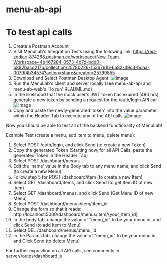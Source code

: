 # menu-ab-api

# To test api calls

1. Create a Postman Account
2. Visit MenuLab's Integration Tests using the following link:
https://red-zodiac-874268.postman.co/workspace/New-Team-Workspace~4b467284-0573-4d7d-bdd0-b892bacd217b/collection/25780226-1536761b-6a82-49c3-bdaa-0079f4b34574?action=share&creator=25799855
3. Download and Select Postman Desktop Agent: 
![image](https://user-images.githubusercontent.com/40531928/236559484-f92898bb-35c8-426c-afa1-ec5481362bb2.png)
5. Run the MenuLab's client and server locally (see menu-ab-api and menu-ab-web's 'To run' README.md)
6. In the likelihood that the mock user's JWT token has expired (480 hrs), generate a new token by sending a request for the /auth/login API call:
![image](https://user-images.githubusercontent.com/40531928/236560675-469ce1b3-7dea-45ea-89d1-1516db05207d.png)
7. Copy and paste the newly-generated 'token' into the value parameter within the Header Tab to execute any of the API calls
![image](https://user-images.githubusercontent.com/40531928/236561032-13eac424-e2ba-4fe9-ac82-fee8edd83c13.png)

Now you should be able to test all of the backend functionality of MenuLab!

Example Test (create a menu, add item to menu, delete menu):
1. Select POST /auth/login, and click Send (to create a new Token)
3. Copy the generated Token (Starting now, for all API Calls, paste the generated Token in the Header Tab)
4. Select POST /dashboard/menus 
5. Edit the 'name' value in the Body tab to any menu name, and click Send (to create a new Menu)
7. Follow step 5 for POST /dashboard/item (to create a new Item)
8. Select GET /dashboard/items, and click Send (to get Item ID of new Item)
9. Select GET /dashboard/menus, and click Send (Get Menu ID of new Menu)
10. Select POST /dashboard/menus/item/:item_id
11. Change the form so that it reads: http://localhost:5000/dashboard/menus/item/{your_item_id}
12. In the body tab, change the value of "menu_id" to be your menu id, and click Send (to add Item to Menu)
13. Select DEL /dashboard/menus/:menu_id
14. In the Params tab, change the value of "menu_id" to be your menu id, and Click Send (to delete Menu)


For further exposition on all API calls, see comments in server/routes/dashboard.js
